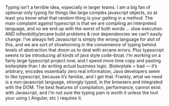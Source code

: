 Typing isn’t a terrible idea, especially in larger teams. I am a big fan of optional-only typing for things like large complex javascript objects, so at least you know what that random thing is your getting in a method.
The main complaint against typescript is that we are compiling an interpreted language, and so we end up with the worst of both words … slow execution AND inflexibility/arcane build problems & root dependencies we can’t easily change.
I’ve always felt Javascript is simply the wrong language for alot of this, and we are sort of shoehorning in the convenience of typing behind levels of abstraction that doom us to deal with arcane errors. Plus typescript seems to be introducing all kinds of java style code-bloat. I’m working on a fairly large typescript project now, and I spend more time copy and pasting boilerplate than I do writing actual business logic. Biolerplate = bad — it’s arbitrary, encodes essentially zero real information,
Java developers seem to like typescript, because it’s familiar, and I get that.
Frankly, what we need is a non-javascript language, strongly typed, in the browsers and integrated with the DOM. The best features of compilation, performance, cannot exist with Javascript, and I’m not sure the typing pain is worth it unless the tool your using ( Angular, etc ) requires it.
